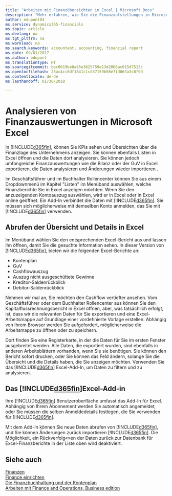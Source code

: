 ```yaml
---
title: "Arbeiten mit Finanzübersichten in Excel | Microsoft Docs"
description: "Mehr erfahren, wie Sie die Finanzaufstellungen in Microsoft Excel von Finance and Operations, Business edition für eine Analyse öffnen können."
author: edupont04
ms.service: dynamics365-financials
ms.topic: article
ms.devlang: na
ms.tgt_pltfrm: na
ms.workload: na
ms.search.keywords: accountant, accounting, financial report
ms.date: 09/01/2017
ms.author: edupont
ms.translationtype: HT
ms.sourcegitcommit: bec0619be0a65e3625759e13d2866ac615d7513c
ms.openlocfilehash: 23ac4cc6df1841c1cd37159b98e71d063a3c8f9d
ms.contentlocale: de-de
ms.lasthandoff: 01/30/2018

---
```

# <a name="analyzing-financial-statements-in-microsoft-excel"></a>Analysieren von Finanzauswertungen in Microsoft Excel
In [!INCLUDE[d365fin](includes/d365fin_md.md)], können Sie KPIs sehen und Übersichten über die Finanzlage des Unternehmens anzeigen. Sie können ebenfalls Listen in Excel öffnen und die Daten dort analysieren. Sie können jedoch umfangreiche Finanzauswertungen wie die Bilanz oder der GuV in Excel exportieren, die Daten analysieren und Änderungen wieder importieren .  

Im Geschäftsführer und im Buchhalter Rollencenter können Sie aus einem Dropdownmenü im Kapitel "Listen" im Menüband auswählen, welche Finanzberichte Sie in Excel anzeigen möchten. Wenn Sie den anzuzeigenden Kontoauszug auswählen, wird er in Excel oder in Excel online geöffnet. Ein Add-In verbindet die Daten mit [!INCLUDE[d365fin](includes/d365fin_md.md)]. Sie müssen sich möglicherweise mit demselben Konto anmelden, das Sie mit [!INCLUDE[d365fin](includes/d365fin_md.md)] verwenden.  

## <a name="getting-the-overview-and-the-details-in-excel"></a>Abrufen der Übersicht und Details in Excel
Im Menüband wählen Sie den entsprechenden Excel-Bericht aus und lassen ihn öffnen, damit Sie die gesuchte Information sehen. In dieser Version von [!INCLUDE[d365fin](includes/d365fin_md.md)], bieten wir die folgenden Excel-Berichte an:

- Kontenplan  
- GuV  
- Cashflowauszug  
- Auszug nicht ausgeschüttete Gewinne  
- Kreditor-Saldenrückblick  
- Debitor-Saldenrückblick  

Nehmen wir mal an, Sie möchten den Cashflow vertiefter ansehen. Vom Geschäftsführer oder dem Buchhalter Rollencenter aus können Sie den Kapitalflussrechnungsbericht in Excel öffnen, aber, was tatsächlich erfolgt, ist, dass wir die relevanten Daten für Sie exportieren und eine Excel-Arbeitsmappe auf Grundlage einer vordefinierte Vorlage erstellen. Abhängig von Ihrem Browser werden Sie aufgefordert, möglicherweise die Arbeitsmappe zu öffnen oder zu speichern.  

Dort finden Sie eine Registerkarte, in der die Daten für Sie im ersten Fenster ausgebreitet werden. Alle Daten, die exportiert wurden, sind ebenfalls in anderen Arbeitsblättern vorhanden, wenn Sie sie benötigen. Sie können den Bericht sofort drucken, oder Sie können das Feld ändern, solange Sie die Übersicht und die Details haben, die Sie anzeigen möchten. Verwenden Sie das [!INCLUDE[d365fin](includes/d365fin_md.md)] Excel-Add-In, um Daten zu filtern und zu analysieren.  

## <a name="the-included365finincludesd365finmdmd-excel-add-in"></a>Das [!INCLUDE[d365fin](includes/d365fin_md.md)]Excel-Add-in
Ihre [!INCLUDE[d365fin](includes/d365fin_md.md)] Benutzeroberfläche umfasst das Add-In für Excel. Abhängig von Ihrem Abonnement werden Sie automatisch angemeldet, oder Sie müssen die selben Anmeldedetails festlegen, die Sie verwenden für [!INCLUDE[d365fin](includes/d365fin_md.md)].  

Mit dem Add-In können Sie neue Daten abrufen von [!INCLUDE[d365fin](includes/d365fin_md.md)], und Sie können Änderungen zurück importieren [!INCLUDE[d365fin](includes/d365fin_md.md)]. Die Möglichkeit, ein Rückverfolg«»en der Daten zurück zur Datenbank für Excel-Finanzberichte in der Liste oben wird deaktiviert.  

## <a name="see-also"></a>Siehe auch
[Finanzen](finance.md)  
[Finance einrichten](finance-setup-finance.md)  
[Die Finanzbuchhaltung und der Kontenplan](finance-general-ledger.md)  
[Arbeiten mit Finance and Operations, Business edition](ui-work-product.md)  

